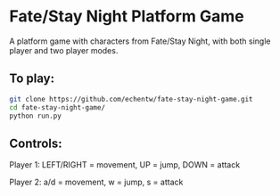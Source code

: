 Fate/Stay Night Platform Game
=============================

A platform game with characters from Fate/Stay Night, with both single player and two player modes.

To play:
--------
```bash
git clone https://github.com/echentw/fate-stay-night-game.git
cd fate-stay-night-game/
python run.py
```

Controls:
---------
Player 1: LEFT/RIGHT = movement, UP = jump, DOWN = attack

Player 2: a/d = movement, w = jump, s = attack
